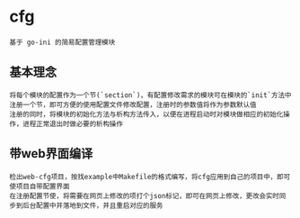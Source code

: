 # cfg
	基于 go-ini 的简易配置管理模块

## 基本理念
	将每个模块的配置作为一个节(`section`)，有配置修改需求的模块可在模块的`init`方法中注册一个节，即可方便的使用配置文件修改配置，注册时的参数值将作为参数默认值
	注册的同时，将模块的初始化方法与析构方法传入，以便在进程启动时对模块做相应的初始化操作，进程正常退出时做必要的析构操作

## 带web界面编译
	检出web-cfg项目，按找example中Makefile的格式编写，将cfg应用到自己的项目中，即可使项目自带配置界面
	在注册配置节使，将需要在网页上修改的项打个json标记，即可在网页上修改，更改会实时同步到后台配置中并落地到文件，并且重启对应的服务


